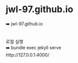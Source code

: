 # jwl-97.github.io
➡️   jwl-97.github.io

<br>
로컬 실행<br>
➡️ bundle exec jekyll serve<br>
http://127.0.0.1:4000/
